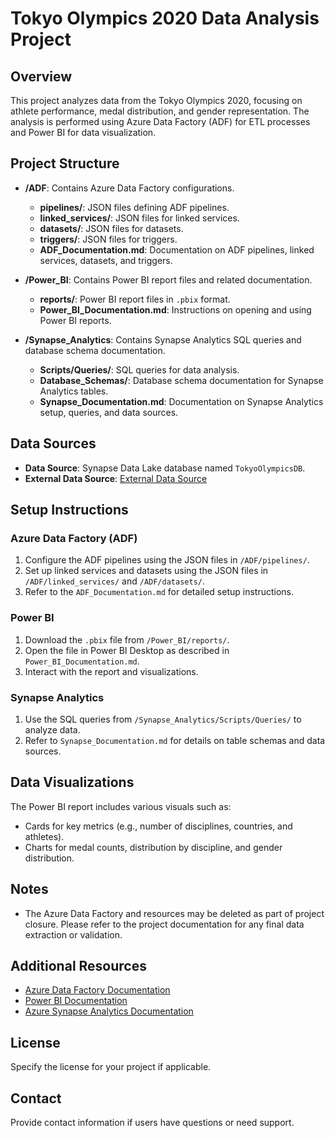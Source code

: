 # Tokyo Olympics 2020 Data Analysis Project

## Overview
This project analyzes data from the Tokyo Olympics 2020, focusing on athlete performance, medal distribution, and gender representation. The analysis is performed using Azure Data Factory (ADF) for ETL processes and Power BI for data visualization.

## Project Structure

- **/ADF**: Contains Azure Data Factory configurations.
  - **pipelines/**: JSON files defining ADF pipelines.
  - **linked_services/**: JSON files for linked services.
  - **datasets/**: JSON files for datasets.
  - **triggers/**: JSON files for triggers.
  - **ADF_Documentation.md**: Documentation on ADF pipelines, linked services, datasets, and triggers.

- **/Power_BI**: Contains Power BI report files and related documentation.
  - **reports/**: Power BI report files in `.pbix` format.
  - **Power_BI_Documentation.md**: Instructions on opening and using Power BI reports.

- **/Synapse_Analytics**: Contains Synapse Analytics SQL queries and database schema documentation.
  - **Scripts/Queries/**: SQL queries for data analysis.
  - **Database_Schemas/**: Database schema documentation for Synapse Analytics tables.
  - **Synapse_Documentation.md**: Documentation on Synapse Analytics setup, queries, and data sources.

## Data Sources

- **Data Source**: Synapse Data Lake database named `TokyoOlympicsDB`.
- **External Data Source**: [External Data Source](https://github.com/darshilparmar/tokyo-olympic-azure-data-engineering-project/tree/main/data)

## Setup Instructions

### Azure Data Factory (ADF)
1. Configure the ADF pipelines using the JSON files in `/ADF/pipelines/`.
2. Set up linked services and datasets using the JSON files in `/ADF/linked_services/` and `/ADF/datasets/`.
3. Refer to the `ADF_Documentation.md` for detailed setup instructions.

### Power BI
1. Download the `.pbix` file from `/Power_BI/reports/`.
2. Open the file in Power BI Desktop as described in `Power_BI_Documentation.md`.
3. Interact with the report and visualizations.

### Synapse Analytics
1. Use the SQL queries from `/Synapse_Analytics/Scripts/Queries/` to analyze data.
2. Refer to `Synapse_Documentation.md` for details on table schemas and data sources.

## Data Visualizations
The Power BI report includes various visuals such as:
- Cards for key metrics (e.g., number of disciplines, countries, and athletes).
- Charts for medal counts, distribution by discipline, and gender distribution.

## Notes
- The Azure Data Factory and resources may be deleted as part of project closure. Please refer to the project documentation for any final data extraction or validation.

## Additional Resources
- [Azure Data Factory Documentation](https://docs.microsoft.com/en-us/azure/data-factory/)
- [Power BI Documentation](https://docs.microsoft.com/en-us/power-bi/)
- [Azure Synapse Analytics Documentation](https://docs.microsoft.com/en-us/azure/synapse-analytics/)

## License
Specify the license for your project if applicable.

## Contact
Provide contact information if users have questions or need support.

